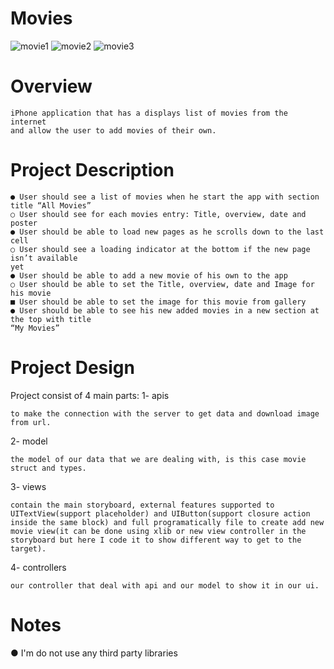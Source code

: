 # Movies
![movie1](https://user-images.githubusercontent.com/19923951/53302215-d1d82800-3864-11e9-87d4-068f6f8d3497.png)
![movie2](https://user-images.githubusercontent.com/19923951/53302217-e6b4bb80-3864-11e9-9312-08d48ff5acf3.png)
![movie3](https://user-images.githubusercontent.com/19923951/53302230-03e98a00-3865-11e9-8e63-561339724042.png)

Overview
=======
    iPhone application that has a displays list of movies from the internet
    and allow the user to add movies of their own.
    
Project Description
===============
    ● User should see a list of movies when he start the app with section title “All Movies”
    ○ User should see for each movies entry: Title, overview, date and poster
    ● User should be able to load new pages as he scrolls down to the last cell
    ○ User should see a loading indicator at the bottom if the new page isn’t available
    yet
    ● User should be able to add a new movie of his own to the app
    ○ User should be able to set the Title, overview, date and Image for his movie
    ■ User should be able to set the image for this movie from gallery
    ● User should be able to see his new added movies in a new section at the top with title
    “My Movies”

Project Design
============
Project consist of 4 main parts:
1- apis

    to make the connection with the server to get data and download image from url.
2- model

    the model of our data that we are dealing with, is this case movie struct and types.
3- views

    contain the main storyboard, external features supported to UITextView(support placeholder) and UIButton(support closure action inside the same block) and full programatically file to create add new movie view(it can be done using xlib or new view controller in the storyboard but here I code it to show different way to get to the target).
4- controllers

    our controller that deal with api and our model to show it in our ui.

Notes
=====
● I'm do not use any third party libraries
